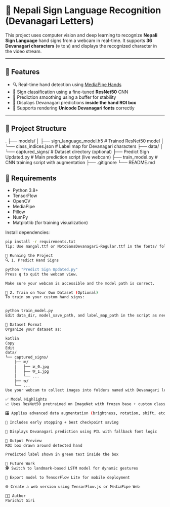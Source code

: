 # 🤟 Nepali Sign Language Recognition (Devanagari Letters)

This project uses computer vision and deep learning to recognize **Nepali Sign Language** hand signs from a webcam in real-time. It supports **36 Devanagari characters** (`क` to `ज्ञ`) and displays the recognized character in the video stream.

---

## 📌 Features

- 🔍 Real-time hand detection using [MediaPipe Hands](https://google.github.io/mediapipe/solutions/hands)
- 🤖 Sign classification using a fine-tuned **ResNet50** CNN
- 🧠 Prediction smoothing using a buffer for stability
- 📸 Displays Devanagari predictions **inside the hand ROI box**
- 🔡 Supports rendering **Unicode Devanagari fonts** correctly

---

## 📂 Project Structure

.
├── models/
│ ├── sign_language_model.h5 # Trained ResNet50 model
│ └── class_indices.json # Label map for Devanagari characters
├── data/
│ └── captured_signs/ # Dataset directory (optional)
├── Predict Sign Updated.py # Main prediction script (live webcam)
├── train_model.py # CNN training script with augmentation
├── .gitignore
└── README.md


## 🧪 Requirements

- Python 3.8+
- TensorFlow
- OpenCV
- MediaPipe
- Pillow
- NumPy
- Matplotlib (for training visualization)

Install dependencies:

```bash
pip install -r requirements.txt
Tip: Use mangal.ttf or NotoSansDevanagari-Regular.ttf in the fonts/ folder for proper Devanagari rendering.

🚀 Running the Project
🔍 1. Predict Hand Signs

python "Predict Sign Updated.py"
Press q to quit the webcam view.

Make sure your webcam is accessible and the model path is correct.

🧠 2. Train on Your Own Dataset (Optional)
To train on your custom hand signs:


python train_model.py
Edit data_dir, model_save_path, and label_map_path in the script as needed.

📝 Dataset Format
Organize your dataset as:

kotlin
Copy
Edit
data/
└── captured_signs/
    ├── क/
    │   ├── क_0.jpg
    │   ├── क_1.jpg
    │   └── ...
    ├── ख/
    └── ...
Use your webcam to collect images into folders named with Devanagari letters.

✅ Model Highlights
📈 Uses ResNet50 pretrained on ImageNet with frozen base + custom classification head

🎛️ Applies advanced data augmentation (brightness, rotation, shift, etc.)

🧪 Includes early stopping + best checkpoint saving

🎨 Displays Devanagari prediction using PIL with fallback font logic

👀 Output Preview
ROI box drawn around detected hand

Predicted label shown in green text inside the box

🧠 Future Work
🕵️ Switch to landmark-based LSTM model for dynamic gestures

📱 Export model to TensorFlow Lite for mobile deployment

🌐 Create a web version using TensorFlow.js or MediaPipe Web

🧑‍💻 Author
Parichit Giri
